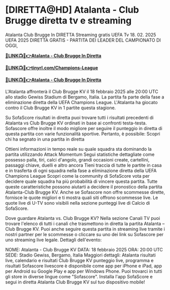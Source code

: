 # [DIRETTA@HD] Atalanta - Club Brugge diretta tv e streaming

Atalanta Club Brugge In DIRETTA Streaming gratis UEFA Tv 18. 02. 2025
UEFA 2025 DIRETTA GRATIS - PARTITA DEI LEADER DEL CAMPIONATO DI OGGI,

**[🔴LINK📺📱👉Atalanta - Club Brugge In Diretta](https://tinyurl.com/4dwhr6d4)**

**[🔴LINK📺📱👉tinyrl.com/Champions-League](https://tinyurl.com/4dwhr6d4)**

**[🔴LINK📺📱👉Atalanta - Club Brugge In Diretta](https://tinyurl.com/4dwhr6d4)**

L'Atalanta affronterà il Club Brugge KV il 18 febbraio 2025 alle 20:00 UTC allo stadio Gewiss Stadium di Bergamo, Italia. La partita fa parte della fase a eliminazione diretta della UEFA Champions League.
L'Atalanta ha giocato contro il Club Brugge KV in 1 partite questa stagione.

Su SofaScore risultati in diretta puoi trovare tutti i risultati precedenti di Atalanta vs Club Brugge KV ordinati in base ai confronti testa-testa. Sofascore offre inoltre il modo migliore per seguire il punteggio in diretta di questa partita con varie funzionalità sportive. Pertanto, è possibile:
Scopri chi ha segnato in una partita in diretta

Ottieni informazioni in tempo reale su quale squadra sta dominando la partita utilizzando Attack Momentum
Segui statistiche dettagliate come possesso palla, tiri, calci d'angolo, grandi occasioni create, cartellini, passaggi chiave, duelli e altro ancora
Tieni traccia di tutte le partite in casa e in trasferta di ogni squadra nella fase a eliminazione diretta della UEFA Champions League
Scopri come la community di SofaScore vota per decidere quale squadra ha più probabilità di vincere questa partita.
Tutte queste caratteristiche possono aiutarti a decidere il pronostico della partita Atalanta-Club Brugge KV. Anche se Sofascore non offre scommesse dirette, fornisce le quote migliori e ti mostra quali siti offrono scommesse live. Le quote live di U-TV sono visibili nella sezione punteggi live di Calcio di SofaScore.

Dove guardare Atalanta vs. Club Brugge KV? Nella sezione Canali TV puoi trovare l'elenco di tutti i canali che trasmettono in diretta la partita Atalanta – Club Brugge KV. Puoi anche seguire questa partita in streaming live tramite i nostri partner per le scommesse o cliccare su uno dei link su Sofascore per uno streaming live legale.
Dettagli dell'evento:

NOME: Atalanta - Club Brugge KV
DATA: 18 febbraio 2025
ORA: 20:00 UTC
SEDE: Stadio Gewiss, Bergamo, Italia
Maggiori dettagli:
Atalanta risultati live, calendario e risultati
Club Brugge KV punteggio live, programma e risultati
Sofascore livescore è disponibile come app per iPhone e iPad, app per Android su Google Play e app per Windows Phone. Puoi trovarci in tutti gli store in diverse lingue come "Sofascore". Installa l'app SofaScore e segui in diretta Atalanta Club Brugge KV sul tuo dispositivo mobile!
